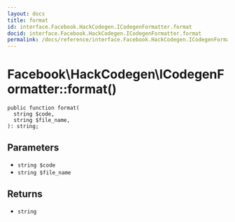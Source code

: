 ```yaml
---
layout: docs
title: format
id: interface.Facebook.HackCodegen.ICodegenFormatter.format
docid: interface.Facebook.HackCodegen.ICodegenFormatter.format
permalink: /docs/reference/interface.Facebook.HackCodegen.ICodegenFormatter.format/
---
```

# Facebook\\HackCodegen\\ICodegenFormatter::format()




``` Hack
public function format(
  string $code,
  string $file_name,
): string;
```




## Parameters




* ` string $code `
* ` string $file_name `




## Returns




- ` string `